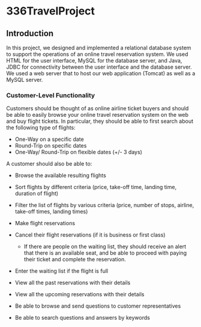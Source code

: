 # 336TravelProject


## Introduction

In this project, we designed and implemented a relational database system to support the operations of an online travel reservation system. 
We used HTML for the user interface, MySQL for the database server, and Java, JDBC for connectivity between the user interface and 
the database server. 
We used a web server that to host our web application (Tomcat) as well as a MySQL server.

### Customer-Level Functionality
Customers should be thought of as online airline ticket buyers and should be able to easily 
browse your online travel reservation system on the web and buy flight tickets. In particular, they 
should be able to first search about the following type of flights:

 - One-Way on a specific date
 - Round-Trip on specific dates
 - One-Way/ Round-Trip on flexible dates (+/- 3 days)

A customer should also be able to: 
 - Browse the available resulting flights 
 - Sort flights by different criteria (price, take-off time, landing time, duration of flight)
 - Filter the list of flights by various criteria (price, number of stops, airline, take-off times, 
landing times)
 - Make flight reservations
 - Cancel their flight reservations (if it is business or first class)
    - If there are people on the waiting list, they should receive an alert that there is an available seat, and be able to proceed with paying their ticket and complete the 
reservation.

 - Enter the waiting list if the flight is full
 - View all the past reservations with their details
 - View all the upcoming reservations with their details
 - Be able to browse and send questions to customer representatives
 - Be able to search questions and answers by keywords

